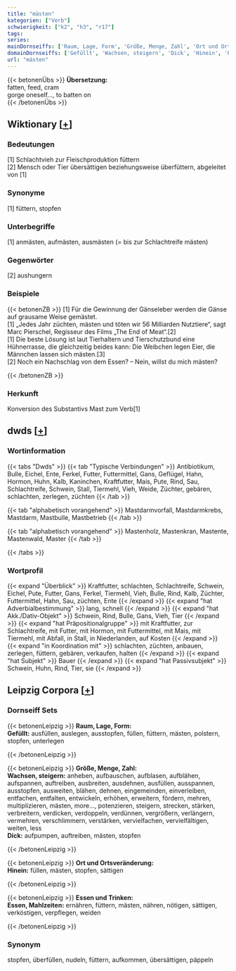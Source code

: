 ```yaml
---
title: "mästen"
kategorien: ["Verb"]
schwierigkeit: ["k2", "h3", "r17"]
tags:
series:
mainDornseiffs: ['Raum, Lage, Form', 'Größe, Menge, Zahl', 'Ort und Ortsveränderung', 'Essen und Trinken']
domainDornseiffs: ['Gefüllt', 'Wachsen, steigern', 'Dick', 'Hinein', 'Essen, Mahlzeiten']
url: "mästen"
---
```


{{< betonenÜbs >}}
**Übersetzung:**  
fatten, feed, cram  
gorge oneself..., to batten on  
{{< /betonenÜbs >}}

## Wiktionary [[+](https://de.wiktionary.org/wiki/mästen)]

### Bedeutungen
[1] Schlachtvieh zur Fleischproduktion füttern  
[2] Mensch oder Tier übersättigen beziehungsweise überfüttern, abgeleitet von [1]  

### Synonyme
[1] füttern, stopfen  

### Unterbegriffe
[1] anmästen, aufmästen, ausmästen (= bis zur Schlachtreife mästen)  

### Gegenwörter
[2] aushungern  

### Beispiele
{{< betonenZB >}}
[1] Für die Gewinnung der Gänseleber werden die Gänse auf grausame Weise gemästet.  
[1] „Jedes Jahr züchten, mästen und töten wir 56 Milliarden Nutztiere“, sagt Marc Pierschel, Regisseur des Films „The End of Meat“.[2]  
[1] Die beste Lösung ist laut Tierhaltern und Tierschutzbund eine Hühnerrasse, die gleichzeitig beides kann: Die Weibchen legen Eier, die Männchen lassen sich mästen.[3]  
[2] Noch ein Nachschlag von dem Essen? – Nein, willst du mich mästen?  

{{< /betonenZB >}}
### Herkunft
Konversion des Substantivs Mast zum Verb[1]  



## dwds [[+](https://www.dwds.de/wb/mästen)]

### Wortinformation
{{< tabs "Dwds" >}}
{{< tab "Typische Verbindungen" >}}
Antibiotikum, Bulle, Eichel, Ente, Ferkel, Futter, Futtermittel, Gans, Geflügel, Hahn, Hormon, Huhn, Kalb, Kaninchen, Kraftfutter, Mais, Pute, Rind, Sau, Schlachtreife, Schwein, Stall, Tiermehl, Vieh, Weide, Züchter, gebären, schlachten, zerlegen, züchten
{{< /tab >}}

{{< tab "alphabetisch vorangehend" >}}
Mastdarmvorfall, Mastdarmkrebs, Mastdarm, Mastbulle, Mastbetrieb
{{< /tab >}}

{{< tab "alphabetisch vorangehend" >}}
Mastenholz, Mastenkran, Mastente, Mastenwald, Master
{{< /tab >}}

{{< /tabs >}}

### Wortprofil
{{< expand "Überblick" >}} Kraftfutter, schlachten, Schlachtreife, Schwein, Eichel, Pute, Futter, Gans, Ferkel, Tiermehl, Vieh, Bulle, Rind, Kalb, Züchter, Futtermittel, Hahn, Sau, züchten, Ente {{< /expand >}}
{{< expand "hat Adverbialbestimmung" >}} lang, schnell {{< /expand >}}
{{< expand "hat Akk./Dativ-Objekt" >}} Schwein, Rind, Bulle, Gans, Vieh, Tier {{< /expand >}}
{{< expand "hat Präpositionalgruppe" >}} mit Kraftfutter, zur Schlachtreife, mit Futter, mit Hormon, mit Futtermittel, mit Mais, mit Tiermehl, mit Abfall, in Stall, in Niederlanden, auf Kosten {{< /expand >}}
{{< expand "in Koordination mit" >}} schlachten, züchten, anbauen, zerlegen, füttern, gebären, verkaufen, halten {{< /expand >}}
{{< expand "hat Subjekt" >}} Bauer {{< /expand >}}
{{< expand "hat Passivsubjekt" >}} Schwein, Huhn, Rind, Tier, sie {{< /expand >}}

## Leipzig Corpora [[+](https://corpora.uni-leipzig.de/en/res?word=mästen&corpusId=deu_newscrawl-public_2018)]

### Dornseiff Sets
{{< betonenLeipzig >}}
**Raum, Lage, Form:**  
**Gefüllt:** ausfüllen, auslegen, ausstopfen, füllen, füttern, mästen, polstern, stopfen, unterlegen  

{{< /betonenLeipzig >}}


{{< betonenLeipzig >}}
**Größe, Menge, Zahl:**  
**Wachsen, steigern:** anheben, aufbauschen, aufblasen, aufblähen, aufspannen, auftreiben, ausbreiten, ausdehnen, ausfüllen, ausspannen, ausstopfen, ausweiten, blähen, dehnen, eingemeinden, einverleiben, entfachen, entfalten, entwickeln, erhöhen, erweitern, fördern, mehren, multiplizieren, mästen, more..., potenzieren, steigern, strecken, stärken, verbreitern, verdicken, verdoppeln, verdünnen, vergrößern, verlängern, vermehren, verschlimmern, verstärken, vervielfachen, vervielfältigen, weiten, less  
**Dick:** aufpumpen, auftreiben, mästen, stopfen  

{{< /betonenLeipzig >}}


{{< betonenLeipzig >}}
**Ort und Ortsveränderung:**  
**Hinein:** füllen, mästen, stopfen, sättigen  

{{< /betonenLeipzig >}}


{{< betonenLeipzig >}}
**Essen und Trinken:**  
**Essen, Mahlzeiten:** ernähren, füttern, mästen, nähren, nötigen, sättigen, verköstigen, verpflegen, weiden  

{{< /betonenLeipzig >}}

### Synonym
stopfen, überfüllen, nudeln, füttern, aufkommen, übersättigen, päppeln

